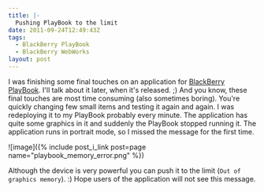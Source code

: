 ```yaml
---
title: |-
  Pushing PlayBook to the limit
date: 2011-09-24T12:49:43Z
tags:
  - BlackBerry PlayBook
  - BlackBerry WebWorks
layout: post
---
```

I was finishing some final touches on an application for [BlackBerry PlayBook][1]. I'll talk about it later, when it's released. ;) And you know, these final touches are most time consuming (also sometimes boring). You're quickly changing few small items and testing it again and again. I was redeploying it to my PlayBook probably every minute. The application has quite some graphics in it and suddenly the PlayBook stopped running it. The application runs in portrait mode, so I missed the message for the first time.

![image]({% include post_i_link post=page name="playbook_memory_error.png" %})

Although the device is very powerful you can push it to the limit (`Out of graphics memory`). :) Hope users of the application will not see this message.

[1]: http://us.blackberry.com/playbook-tablet/